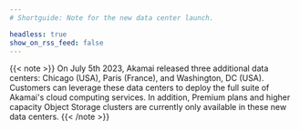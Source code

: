 ```yaml
---
# Shortguide: Note for the new data center launch.

headless: true
show_on_rss_feed: false
---
```


{{< note >}}
On July 5th 2023, Akamai released three additional data centers: Chicago (USA), Paris (France), and Washington, DC (USA). Customers can leverage these data centers to deploy the full suite of Akamai's cloud computing services. In addition, Premium plans and higher capacity Object Storage clusters are currently only available in these new data centers.
{{< /note >}}